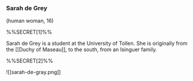 ### Sarah de Grey
(human woman, 16)

%%SECRET[1]%%

Sarah de Grey is a student at the University of Tollen. She is originally from the [[Duchy of Maseau]], to the south, from an Isinguer family. 

%%SECRET[2]%%

![[sarah-de-gray.png]]